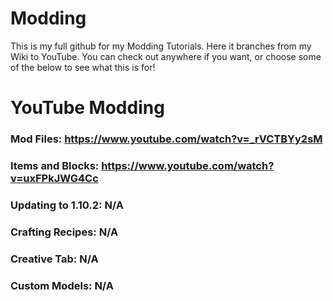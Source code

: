 # Modding

This is my full github for my Modding Tutorials. Here it branches from my Wiki to YouTube. You can check out anywhere if you want, or choose some of the below to see what this is for!

# YouTube Modding

### Mod Files: https://www.youtube.com/watch?v=_rVCTBYy2sM
### Items and Blocks: https://www.youtube.com/watch?v=uxFPkJWG4Cc
### Updating to 1.10.2: N/A
### Crafting Recipes: N/A
### Creative Tab: N/A
### Custom Models: N/A
